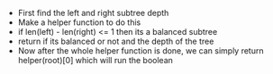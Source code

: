 - First find the left and right subtree depth
- Make a helper function to do this
- if len(left) - len(right) <= 1 then its a balanced subtree
- return if its balanced or not and the depth of the tree 
- Now after the whole helper function is done, we can simply return helper(root)[0] which will run the boolean